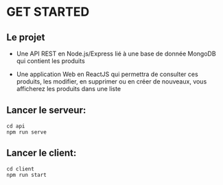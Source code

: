 # GET STARTED 

## Le projet 

+ Une API REST en Node.js/Express
lié à une base de donnée MongoDB qui contient
les produits

+ Une application Web en ReactJS qui permettra de consulter ces produits, les modifier, en
supprimer ou en créer de nouveaux, vous afficherez les produits dans une liste

## Lancer le serveur:

```
cd api
npm run serve
```

## Lancer le client: 

```
cd client
npm run start
```

